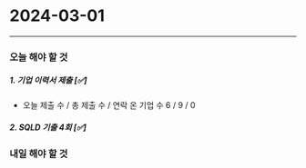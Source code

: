 # 2024-03-01

---

### 오늘 해야 할 것

##### 1. 기업 이력서 제출 [✅]

- 오늘 제출 수 / 총 제출 수 / 연락 온 기업 수
  6 / 9 / 0

##### 2. SQLD 기출 4회 [✅]

### 내일 해야 할 것
